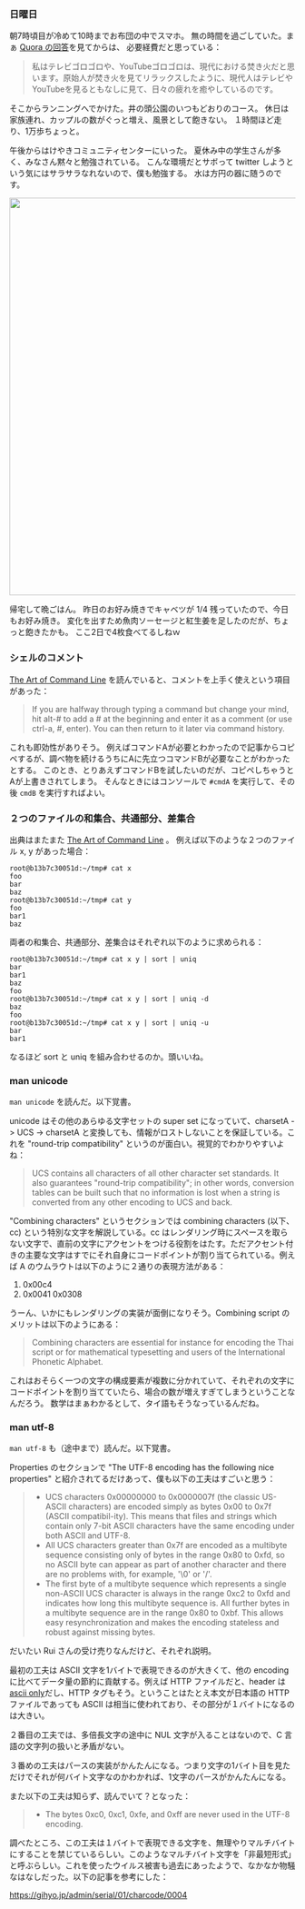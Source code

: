 ### 日曜日

朝7時頃目が冷めて10時までお布団の中でスマホ。
無の時間を過ごしていた。まぁ [Quora の回答](https://qr.ae/pvwSPq)を見てからは、
必要経費だと思っている：

> 私はテレビゴロゴロや、YouTubeゴロゴロは、現代における焚き火だと思います。原始人が焚き火を見てリラックスしたように、現代人はテレビやYouTubeを見るともなしに見て、日々の疲れを癒やしているのです。

そこからランニングへでかけた。井の頭公園のいつもどおりのコース。
休日は家族連れ、カップルの数がぐっと増え、風景として飽きない。
１時間ほど走り、1万歩ちょっと。

午後からはけやきコミュニティセンターにいった。
夏休み中の学生さんが多く、みなさん黙々と勉強されている。
こんな環境だとサボって twitter しようという気にはサラサラなれないので、僕も勉強する。
水は方円の器に随うのです。

<img src="https://i.imgur.com/r09fo3h.jpg" width="700">

帰宅して晩ごはん。
昨日のお好み焼きでキャベツが 1/4 残っていたので、今日もお好み焼き。
変化を出すため魚肉ソーセージと紅生姜を足したのだが、ちょっと飽きたかも。
ここ2日で4枚食べてるしねｗ

### シェルのコメント

[The Art of Command Line](https://github.com/jlevy/the-art-of-command-line) を読んでいると、コメントを上手く使えという項目があった：

> If you are halfway through typing a command but change your mind, hit alt-# to add a # at the beginning and enter it as a comment (or use ctrl-a, #, enter). You can then return to it later via command history.

これも即効性がありそう。
例えばコマンドAが必要とわかったので記事からコピペするが、調べ物を続けるうちにAに先立つコマンドBが必要なことがわかったとする。
このとき、とりあえずコマンドBを試したいのだが、コピペしちゃうとAが上書きされてしまう。
そんなときにはコンソールで `#cmdA` を実行して、その後 `cmdB` を実行すればよい。

### ２つのファイルの和集合、共通部分、差集合

出典はまたまた [The Art of Command Line](https://github.com/jlevy/the-art-of-command-line) 。
例えば以下のような２つのファイル x, y があった場合：

```
root@b13b7c30051d:~/tmp# cat x
foo
bar
baz
root@b13b7c30051d:~/tmp# cat y
foo
bar1
baz
```

両者の和集合、共通部分、差集合はそれぞれ以下のように求められる：

```
root@b13b7c30051d:~/tmp# cat x y | sort | uniq
bar
bar1
baz
foo
root@b13b7c30051d:~/tmp# cat x y | sort | uniq -d
baz
foo
root@b13b7c30051d:~/tmp# cat x y | sort | uniq -u
bar
bar1
```

なるほど sort と uniq を組み合わせるのか。頭いいね。

### man unicode

`man unicode` を読んだ。以下覚書。

unicode はその他のあらゆる文字セットの super set になっていて、charsetA -> UCS -> charsetA と変換しても、情報がロストしないことを保証している。これを "round-trip compatibility" というのが面白い。視覚的でわかりやすいよね：

> UCS contains all characters of all other character  set standards.   It also guarantees "round-trip compatibility"; in other words, conversion tables can be built such that no information is lost when a string is converted from any other encoding to UCS and back.

"Combining characters" というセクションでは combining characters (以下、 cc) という特別な文字を解説している。cc はレンダリング時にスペースを取らない文字で、直前の文字にアクセントをつける役割をはたす。ただアクセント付きの主要な文字はすでにそれ自身にコードポイントが割り当てられている。例えば A のウムラウトは以下のように２通りの表現方法がある：

1. 0x00c4
1. 0x0041 0x0308

うーん、いかにもレンダリングの実装が面倒になりそう。Combining script のメリットは以下のようにある：

> Combining characters are essential for instance for encoding the  Thai script or for mathematical typesetting and users of the International  Phonetic Alphabet.

これはおそらく一つの文字の構成要素が複数に分かれていて、それぞれの文字にコードポイントを割り当てていたら、場合の数が増えすぎてしまうということなんだろう。
数学はまぁわかるとして、タイ語もそうなっているんだね。

### man utf-8

`man utf-8` も（途中まで）読んだ。以下覚書。

Properties のセクションで "The UTF-8 encoding has the following nice properties" と紹介されてるだけあって、僕も以下の工夫はすごいと思う：

> * UCS characters 0x00000000 to 0x0000007f (the classic US-ASCII  characters) are encoded simply as bytes 0x00 to 0x7f (ASCII compatibil-ity). This means that files and strings which  contain  only  7-bit ASCII characters have the same encoding under both ASCII and UTF-8.
> * All  UCS characters greater than 0x7f are encoded as a multibyte sequence consisting only of bytes in the range 0x80  to 0xfd, so no ASCII byte can appear as part of another character and there are no problems with, for example,  '\0' or '/'.
> * The first byte of a multibyte sequence which represents a single non-ASCII UCS character is always in the range 0xc2 to 0xfd and indicates how long this multibyte sequence is. All further bytes in a multibyte sequence are in the range 0x80 to 0xbf. This allows easy resynchronization and makes the encoding stateless and robust against missing bytes.

だいたい Rui さんの受け売りなんだけど、それぞれ説明。

最初の工夫は ASCII 文字を1バイトで表現できるのが大きくて、他の encoding に比べてデータ量の節約に貢献する。例えば HTTP ファイルだと、header は [ascii only](https://stackoverflow.com/a/5251951)だし、HTTP タグもそう。ということはたとえ本文が日本語の HTTP ファイルであっても ASCII は相当に使われており、その部分が１バイトになるのは大きい。

２番目の工夫では、多倍長文字の途中に NUL 文字が入ることはないので、C 言語の文字列の扱いと矛盾がない。

３番めの工夫はパースの実装がかんたんになる。つまり文字の1バイト目を見ただけでそれが何バイト文字なのかわかれば、1文字のパースがかんたんになる。

また以下の工夫は知らず、読んでいて？となった：

> * The bytes 0xc0, 0xc1, 0xfe, and 0xff are never used in the UTF-8 encoding.

調べたところ、この工夫は１バイトで表現できる文字を、無理やりマルチバイトにすることを禁じているらしい。このようなマルチバイト文字を「非最短形式」と呼ぶらしい。これを使ったウイルス被害も過去にあったようで、なかなか物騒なはなしだった。以下の記事を参考にした：

https://gihyo.jp/admin/serial/01/charcode/0004